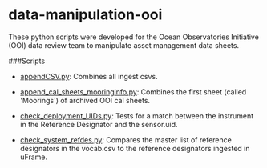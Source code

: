 # data-manipulation-ooi
These python scripts were developed for the Ocean Observatories Initiative (OOI) data review team to manipulate asset management data sheets.


###Scripts
- [appendCSV.py](https://github.com/lgarzio/data-manipulation-ooi/blob/master/appendCSV.py): Combines all ingest csvs.

- [append_cal_sheets_mooringinfo.py](https://github.com/lgarzio/data-manipulation-ooi/blob/master/append_cal_sheets_mooringinfo.py): Combines the first sheet (called 'Moorings') of archived OOI cal sheets.

- [check_deployment_UIDs.py](https://github.com/lgarzio/data-manipulation-ooi/blob/master/check_deployment_UIDs.py): Tests for a match between the instrument in the Reference Designator and the sensor.uid.

- [check_system_refdes.py](https://github.com/lgarzio/data-manipulation-ooi/blob/master/check_system_refdes.py): Compares the master list of reference designators in the vocab.csv to the reference designators ingested in uFrame.